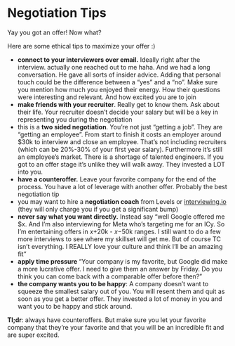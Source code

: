 # Negotiation Tips

Yay you got an offer! Now what?

Here are some ethical tips to maximize your offer :)

* **connect to your interviewers over email.** Ideally right after the interview. actually one reached out to me haha. And we had a long conversation. He gave all sorts of insider advice. Adding that personal touch could be the difference between a “yes” and a “no”. Make sure you mention how much you enjoyed their energy. How their questions were interesting and relevant. And how excited you are to join&#x20;
* **make friends with your recruiter**. Really get to know them. Ask about their life. Your recruiter doesn’t decide your salary but will be a key in representing you during the negotiation&#x20;
* this is a **two sided negotiation**. You’re not just “getting a job”. They are “getting an employee”. From start to finish it costs an employer around $30k to interview and close an employee. That’s not including recruiters (which can be 20%-30% of your first year salary). Furthermore it’s still an employee’s market. There is a shortage of talented engineers. If you got to an offer stage it’s unlike they will walk away. They invested a LOT into you.&#x20;
* **have a counteroffer.** Leave your favorite company for the end of the process. You have a lot of leverage with another offer. Probably the best negotiation tip
* you may want to hire a **negotiation coach** from Levels or [interviewing.io ](https://iio.sh/r/dYPO)(they will only charge you if you get a significant bump)
* **never say what you want directly.** Instead say “well Google offered me $x. And I’m also interviewing for Meta who’s targeting me for an ICy. So I’m entertaining offers in $x+$20k - $x-$50k ranges. I still want to do a few more interviews to see where my skillset will get me. But of course TC isn’t everything. I REALLY love your culture and think I’ll be an amazing fit”
* **apply time pressure** “Your company is my favorite, but Google did make a more lucrative offer. I need to give them an answer by Friday. Do you think you can come back with a comparable offer before then?”
* **the company wants you to be happy**: A company doesn’t want to squeeze the smallest salary out of you. You will resent them and quit as soon as you get a better offer. They invested a lot of money in you and want you to be happy and stick around.&#x20;



**Tl;dr**: always have counteroffers. But make sure you let your favorite company that they’re your favorite and that you will be an incredible fit and are super excited.&#x20;
